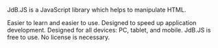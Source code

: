 JdB.JS is a JavaScript library which helps to manipulate HTML.

Easier to learn and easier to use.
Designed to speed up application development.
Designed for all devices: PC, tablet, and mobile.
JdB.JS is free to use. No license is necessary.
